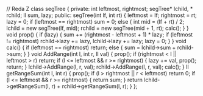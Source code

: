   
// Reda  Z
class segTree
{
 private:
	int leftmost, rightmost;
	segTree* lchild, * rchild;
	ll sum, lazy;
 public:
	segTree(int lf, int rt)
	{
		leftmost = lf;
		rightmost = rt;
		lazy = 0;
		if (leftmost == rightmost)
			sum = 0;
		else
		{
			int mid = (lf + rt) / 2;
			lchild = new segTree(lf, mid);
			rchild = new segTree(mid + 1, rt);
			calc();
		}
	}
	void prop()
	{
		if (lazy)
		{
			sum += (rightmost - leftmost + 1) * lazy;
			if (leftmost != rightmost)
				rchild->lazy += lazy, lchild->lazy += lazy;
			lazy = 0;
		}
	}
	void calc()
	{
		if (leftmost == rightmost)
			return;
		else
		{
			sum = lchild->sum + rchild->sum;
		}
	}
	void AddRange(int l, int r, ll val)
	{
		prop();
		if (rightmost < l || leftmost > r) return;
		if (l <= leftmost && r >= rightmost)
		{
			lazy += val, prop();
			return;
		}
		lchild->AddRange(l, r, val);
		rchild->AddRange(l, r, val);
		calc();
	}
	ll getRangeSum(int l, int r)
	{
		prop();
		if (l > rightmost || r < leftmost) return 0;
		if (l <= leftmost && r >= rightmost)
		{ return sum; }
		return lchild->getRangeSum(l, r) + rchild->getRangeSum(l, r);
	}
};